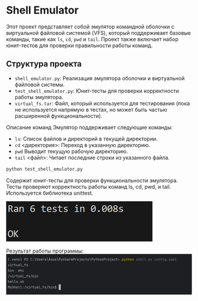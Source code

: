 # Shell Emulator

Этот проект представляет собой эмулятор командной оболочки с виртуальной файловой системой (VFS), который поддерживает базовые команды, такие как `ls`, `cd`, `pwd` и `tail`. Проект также включает набор юнит-тестов для проверки правильности работы команд.

## Структура проекта

- `shell_emulator.py`: Реализация эмулятора оболочки и виртуальной файловой системы.
- `test_shell_emulator.py`: Юнит-тесты для проверки корректности работы эмулятора.
- `virtual_fs.tar`: Файл, который используется для тестирования (пока не используется напрямую в тестах, но может быть частью расширенной функциональности).


Описание команд
Эмулятор поддерживает следующие команды:

- `ls`: Список файлов и директорий в текущей директории.
- `cd` <директория>: Переход в указанную директорию.
- `pwd` Выводит текущую рабочую директорию.
- `tail` <файл>: Читает последние строки из указанного файла.
```bash
python test_shell_emulator.py
```
Содержит юнит-тесты для проверки функциональности эмулятора. Тесты проверяют корректность работы команд ls, cd, pwd, и tail. Используется библиотека unittest.

![Скриншоты тестов](photo/Снимок%20экрана%202024-12-16%20004303.png)

Результат работы программы:
![Результат работы](photo/Снимок%20экрана%202024-12-19%20222245.png)
